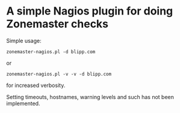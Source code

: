 # A simple Nagios plugin for doing Zonemaster checks

Simple usage:

    zonemaster-nagios.pl -d blipp.com

or

    zonemaster-nagios.pl -v -v -d blipp.com

for increased verbosity.

Setting timeouts, hostnames, warning levels and such has not been implemented.
